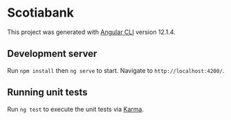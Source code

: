 # Scotiabank

This project was generated with [Angular CLI](https://github.com/angular/angular-cli) version 12.1.4.

## Development server

Run `npm install` then `ng serve` to start. Navigate to `http://localhost:4200/`.

## Running unit tests

Run `ng test` to execute the unit tests via [Karma](https://karma-runner.github.io).
